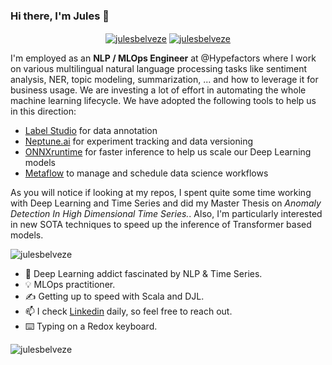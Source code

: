 ### Hi there, I'm Jules 👋
<p align="center">
<a href="https://www.linkedin.com/in/jules-belveze/" target="blank"><img align="center" src="https://img.shields.io/badge/-LinkedIn-039BE5?style=for-the-badge&logo=Linkedin&logoColor=white&link=https://www.linkedin.com/in/jules-belveze/" alt="julesbelveze"/></a>
<a href="https://github.com/JulesBelveze?tab=repositories" target="blank"><img align="center" src="https://img.shields.io/badge/github%20-%23121011.svg?&style=for-the-badge&logo=github&logoColor=white&link=https://github.com/JulesBelveze?tab=repositories" alt="julesbelveze"/></a>
</p>

I'm employed as an <b>NLP / MLOps Engineer</b> at @Hypefactors where I work on various multilingual natural language processing tasks like sentiment analysis, NER, topic modeling, summarization, ... and how to leverage it for business usage. We are investing a lot of effort in automating the whole machine learning lifecycle. We have adopted the following tools to help us in this direction:
- [Label Studio](https://labelstud.io) for data annotation
- [Neptune.ai](https://neptune.ai) for experiment tracking and data versioning
- [ONNXruntime](https://onnxruntime.ai) for faster inference to help us scale our Deep Learning models
- [Metaflow](https://docs.metaflow.org) to manage and schedule data science workflows

As you will notice if looking at my repos, I spent quite some time working with Deep Learning and Time Series and did my Master Thesis on <i>Anomaly Detection In High Dimensional Time Series.</i>. Also, I'm particularly interested in new SOTA techniques to speed up the inference of Transformer based models.

<img src="https://github-readme-stats.vercel.app/api?username=JulesBelveze&show_icons=true" alt=julesbelveze />

- :snake: Deep Learning addict fascinated by NLP & Time Series.
- :bulb: MLOps practitioner.
- :writing_hand: Getting up to speed with Scala and DJL.
- 📫 I check [Linkedin](https://www.linkedin.com/in/jules-belveze/) daily, so feel free to reach out.
- ⌨️ Typing on a Redox keyboard.
 <p align="left"> <img src="https://komarev.com/ghpvc/?username=JulesBelveze" alt="julesbelveze" /> </p>
